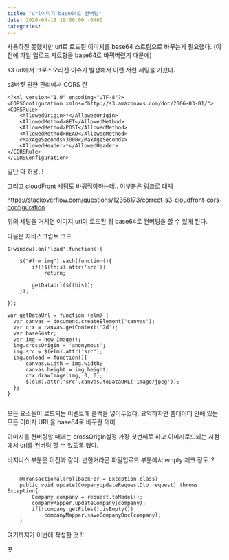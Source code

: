 ```yaml
---
title: "url이미지 base64로 컨버팅"
date: 2020-04-18 19:00:00 -0400
categories: 
---
```



사용하진 못했지만
url로 로드된 이미지를 base64 스트림으로 바꾸는게 필요했다.
(이전에 파일 업로드 자료형을 base64로 바꿔버렸기 때문에)

s3 url에서 크로스오리진 이슈가 발생해서 이런 저런 세팅을 거쳤다.

s3버킷 권한 관리에서 CORS 란

```
<?xml version="1.0" encoding="UTF-8"?>
<CORSConfiguration xmlns="http://s3.amazonaws.com/doc/2006-03-01/">
<CORSRule>
    <AllowedOrigin>*</AllowedOrigin>
    <AllowedMethod>GET</AllowedMethod>
    <AllowedMethod>POST</AllowedMethod>
    <AllowedMethod>HEAD</AllowedMethod>
    <MaxAgeSeconds>3000</MaxAgeSeconds>
    <AllowedHeader>*</AllowedHeader>
</CORSRule>
</CORSConfiguration>
```

일단 다 허용..!

그리고 cloudFront 세팅도 바꿔줘야하는데.. 이부분은 링크로 대체


https://stackoverflow.com/questions/12358173/correct-s3-cloudfront-cors-configuration


위의 세팅을 거치면 이미지 url이 로드된 뒤 base64로 컨버팅을 할 수 있게 된다.

다음은 자바스크립트 코드


```
$(window).on('load',function(){
	
	$("#frm img").each(function(){
		if(!$(this).attr('src'))
			return;
		
    	getDataUrl($(this));
    });
    
});

var getDataUrl = function (elm) {
  var canvas = document.createElement('canvas');
  var ctx = canvas.getContext('2d');
  var base64str;
  var img = new Image();
  img.crossOrigin = 'anonymous';
  img.src = $(elm).attr('src');
  img.onload = function(){
	  canvas.width = img.width;
	  canvas.height = img.height;
	  ctx.drawImage(img, 0, 0);
	  $(elm).attr('src',canvas.toDataURL('image/jpeg'));
  };
}


```

모든 요소들이 로드되는 이벤트에 콜백을 넣어두었다.
요약하자면 폼데이터 안에 있는 모든 이미지 URL을 base64로 바꾸란 의미

이미지를 컨버팅할 때에는 crossOrigin설정 가장 첫번째로 하고
이미지로드되는 시점에서 url를 컨버팅 할 수 있도록 했다.


비지니스 부분은 이전과 같다. 
변한거라곤 파일업로드 부분에서 empty 체크 정도..?

```

	@Transactional(rollbackFor = Exception.class)
	public void update(CompanyUpdateRequestDto request) throws Exception{
		Company company = request.toModel();
		companyMapper.updateCompany(company);
		if(!company.getFiles().isEmpty())
			companyMapper.saveCompanyDoc(company);		
	}
```

여기까지가 이번에 작성한 것 !!

끗










